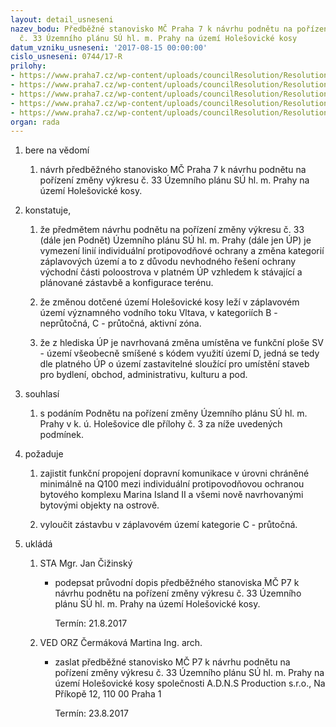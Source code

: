 ```yaml
---
layout: detail_usneseni
nazev_bodu: Předběžné stanovisko MČ Praha 7 k návrhu podnětu na pořízení změny výkresu
  č. 33 Územního plánu SÚ hl. m. Prahy na území Holešovické kosy
datum_vzniku_usneseni: '2017-08-15 00:00:00'
cislo_usneseni: 0744/17-R
prilohy:
- https://www.praha7.cz/wp-content/uploads/councilResolution/Resolutions/29397/export/c1duvodovazprava~235479.docx
- https://www.praha7.cz/wp-content/uploads/councilResolution/Resolutions/29397/export/c2_Navrh_pruvodniho_dopisu~235478.doc
- https://www.praha7.cz/wp-content/uploads/councilResolution/Resolutions/29397/export/c3_zadostopredbeznestanovisko~235477.pdf
- https://www.praha7.cz/wp-content/uploads/councilResolution/Resolutions/29397/export/c4_internisdeleni_OKR~235476.pdf
- https://www.praha7.cz/wp-content/uploads/councilResolution/Resolutions/29397/export/export~295477.pdf
organ: rada
---
```

<ol id="urzList" class="urzList_view"><li class="urzClass1" id=""><span name="1">bere na vědomí</span><ol class="urzOlClass"><li class="urzClass2" id="" style="text-align: left;"><span><p>návrh předběžného stanovisko MČ Praha 7 k návrhu podnětu na pořízení změny výkresu č. 33 Územního plánu SÚ hl. m. Prahy na území Holešovické kosy.<br></p></span></li></ol></li><li class="urzClass1" id=""><span name="50">konstatuje,</span><ol class="urzOlClass" id=""><li class="urzClass2" id="" style="text-align: left;"><span><p>že předmětem návrhu podnětu na pořízení změny výkresu č. 33 (dále jen Podnět) Územního plánu SÚ hl. m. Prahy (dále jen ÚP) je vymezení linií individuální protipovodňové ochrany a změna kategorií záplavových území a to z důvodu nevhodného řešení ochrany východní části poloostrova v platném ÚP vzhledem k stávající a plánované zástavbě a konfigurace terénu.<br></p></span></li><li class="urzClass2" id="" style="text-align: left;"><span><p>že změnou dotčené území Holešovické kosy leží v záplavovém území významného vodního toku Vltava, v kategoriích B - neprůtočná, C - průtočná, aktivní zóna. <br></p></span></li><li class="urzClass2" id="" style="text-align: left;"><span><p>že z hlediska ÚP je navrhovaná změna umístěna ve funkční ploše SV - území všeobecně smíšené s kódem využití území D, jedná se tedy dle platného ÚP o území zastavitelné sloužící pro umístění staveb pro bydlení, obchod, administrativu, kulturu a pod. <br></p></span></li></ol></li><li class="urzClass1" id=""><span name="26">souhlasí</span><ol class="urzOlClass"><li class="urzClass2" id="" style="text-align: left;"><span><p>s podáním Podnětu na pořízení změny Územního plánu SÚ hl. m. Prahy v k. ú. Holešovice dle přílohy č. 3 za níže uvedených podmínek.<br></p></span></li></ol></li><li class="urzClass1" id=""><span name="62">požaduje</span><ol class="urzOlClass"><li class="urzClass2" id="" style="text-align: left;"><span><p>zajistit funkční propojení dopravní komunikace v úrovni chráněné minimálně na Q100 mezi individuální protipovodňovou ochranou bytového komplexu Marina Island II a všemi nově navrhovanými&nbsp; bytovými objekty na ostrově. <br></p></span></li><li class="urzClass2" id="" style="text-align: left;"><span><p>vyloučit zástavbu v záplavovém území kategorie C - průtočná.<br></p></span></li></ol></li><li class="urzClass1" id="urzUkoly"><span name="1">ukládá</span><ol class="urzOlClass"><li class="urzClass2"><span><p>STA Mgr. Jan Čižinský</p></span><ul class="urzUlClass"><li class="urzClass3"><span><p>podepsat průvodní dopis předběžného stanoviska MČ P7 k návrhu podnětu na pořízení změny výkresu č. 33 Územního plánu SÚ hl. m. Prahy na území Holešovické kosy.</p></span><span class="urzUkolTermin">  Termín:&nbsp;21.8.2017</span></li></ul></li><li class="urzClass2"><span><p>VED ORZ Čermáková Martina Ing. arch.</p></span><ul class="urzUlClass"><li class="urzClass3"><span><p>zaslat předběžné stanovisko MČ P7 k návrhu podnětu na pořízení změny výkresu č. 33 Územního plánu SÚ hl. m. Prahy na území Holešovické kosy společnosti A.D.N.S Production s.r.o., Na Příkopě 12, 110 00 Praha 1</p></span><span class="urzUkolTermin">  Termín:&nbsp;23.8.2017</span></li></ul></li></ol></li></ol>